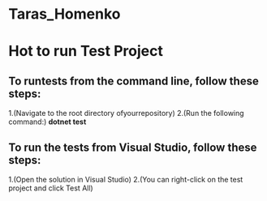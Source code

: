 # Taras_Homenko
# Hot to run Test Project
## To runtests from the command line, follow these steps:

1.(Navigate to the root directory ofyourrepository)
2.(Run the following command:)
**dotnet test**
## To run the tests from Visual Studio, follow these steps:

1.(Open the solution in Visual Studio)
2.(You can right-click on the test project and click Test All)
